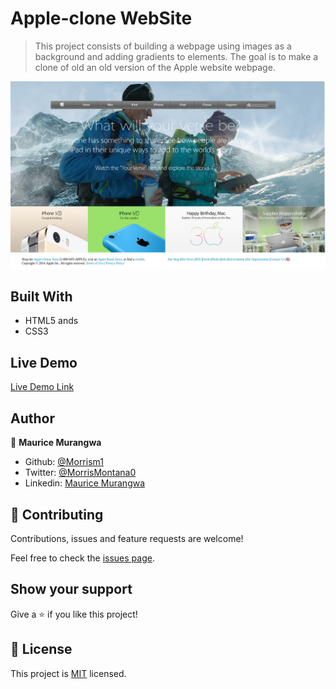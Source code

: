 # Apple-clone WebSite

> This project consists of building a webpage using images as a background and adding gradients to elements. The goal is to make a clone of old an old version of the Apple website webpage. 

![screenshot](images/Screenshot.jpg)


## Built With

- HTML5 ands
- CSS3

## Live Demo

[Live Demo Link](https://morrism1.github.io/apple-clone/)


## Author

👤 **Maurice Murangwa**

- Github: [@Morrism1](https://github.com/Morrism1)
- Twitter: [@MorrisMontana0](https://twitter.com/MorrisMontana0)
- Linkedin: [Maurice Murangwa](https://www.linkedin.com/in/murangwa-maurice-769549140/)

## 🤝 Contributing

Contributions, issues and feature requests are welcome!

Feel free to check the [issues page](issues/).

## Show your support

Give a ⭐️ if you like this project!

## 📝 License

This project is [MIT](lic.url) licensed.
